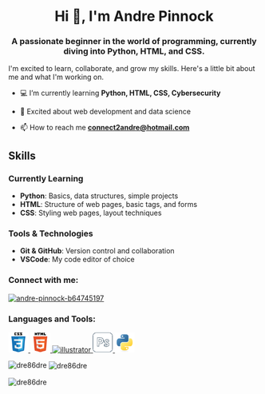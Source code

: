 <h1 align="center">Hi 👋, I'm Andre Pinnock</h1>
<h3 align="center">A passionate beginner in the world of programming, currently diving into Python, HTML, and CSS.</h3>

<p>I'm excited to learn, collaborate, and grow my skills. Here's a little bit about me and what I'm working on.</p>

- 💻 I’m currently learning **Python, HTML, CSS, Cybersecurity**

- 🌱 Excited about web development and data science

- 📫 How to reach me **connect2andre@hotmail.com**

## Skills

### Currently Learning
- **Python**: Basics, data structures, simple projects
- **HTML**: Structure of web pages, basic tags, and forms
- **CSS**: Styling web pages, layout techniques

### Tools & Technologies
- **Git & GitHub**: Version control and collaboration
- **VSCode**: My code editor of choice

<h3 align="left">Connect with me:</h3>
<p align="left">
<a href="https://linkedin.com/in/andre-pinnock-b64745197" target="blank"><img align="center" src="https://raw.githubusercontent.com/rahuldkjain/github-profile-readme-generator/master/src/images/icons/Social/linked-in-alt.svg" alt="andre-pinnock-b64745197" height="30" width="40" /></a>
</p>

<h3 align="left">Languages and Tools:</h3>
<p align="left"> <a href="https://www.w3schools.com/css/" target="_blank" rel="noreferrer"> <img src="https://raw.githubusercontent.com/devicons/devicon/master/icons/css3/css3-original-wordmark.svg" alt="css3" width="40" height="40"/> </a> <a href="https://www.w3.org/html/" target="_blank" rel="noreferrer"> <img src="https://raw.githubusercontent.com/devicons/devicon/master/icons/html5/html5-original-wordmark.svg" alt="html5" width="40" height="40"/> </a> <a href="https://www.adobe.com/in/products/illustrator.html" target="_blank" rel="noreferrer"> <img src="https://www.vectorlogo.zone/logos/adobe_illustrator/adobe_illustrator-icon.svg" alt="illustrator" width="40" height="40"/> </a> <a href="https://www.photoshop.com/en" target="_blank" rel="noreferrer"> <img src="https://raw.githubusercontent.com/devicons/devicon/master/icons/photoshop/photoshop-line.svg" alt="photoshop" width="40" height="40"/> </a> <a href="https://www.python.org" target="_blank" rel="noreferrer"> <img src="https://raw.githubusercontent.com/devicons/devicon/master/icons/python/python-original.svg" alt="python" width="40" height="40"/> </a> </p>

<p><img align="left" src="https://github-readme-stats.vercel.app/api/top-langs?username=dre86dre&show_icons=true&locale=en&layout=compact" alt="dre86dre" /></p>

<p>&nbsp;<img align="center" src="https://github-readme-stats.vercel.app/api?username=dre86dre&show_icons=true&locale=en" alt="dre86dre" /></p>

<p><img align="center" src="https://github-readme-streak-stats.herokuapp.com/?user=dre86dre&" alt="dre86dre" /></p>
